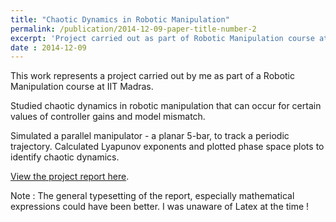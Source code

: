 ```yaml
---
title: "Chaotic Dynamics in Robotic Manipulation"
permalink: /publication/2014-12-09-paper-title-number-2
excerpt: 'Project carried out as part of Robotic Manipulation course at IIT Madras.'
date : 2014-12-09
---
```

This work represents a project carried out by me as part of a Robotic Manipulation course at IIT Madras.

Studied chaotic dynamics in robotic manipulation that can occur for certain values of controller gains and model mismatch.

Simulated a parallel manipulator - a planar 5-bar, to track a periodic trajectory. Calculated Lyapunov exponents and plotted phase space plots to identify chaotic dynamics.

[View the project report here](http://adi3e08.github.io/files/Project_Report_1.pdf).

Note : The general typesetting of the report, especially mathematical expressions could have been better. I was unaware of Latex at the time ! 
